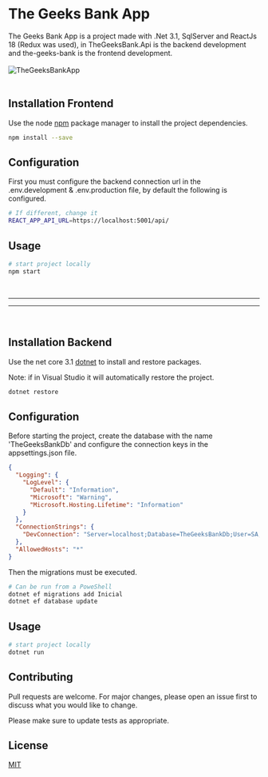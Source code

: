 # The Geeks Bank App

The Geeks Bank App is a project made with .Net 3.1, SqlServer and ReactJs 18 (Redux was used), in TheGeeksBank.Api is the backend development and the-geeks-bank is the frontend development.<br><br>
![TheGeeksBankApp](https://res.cloudinary.com/denxbaa7e/image/upload/v1648619064/fff7j3xhdauyoqkmofre.png)
<br><br>

## Installation Frontend

Use the node [npm](https://github.com/nodejs/nodejs.dev) package manager to install the project dependencies.

```bash
npm install --save
```

## Configuration

First you must configure the backend connection url in the .env.development & .env.production file, by default the following is configured.

```bash
# If different, change it
REACT_APP_API_URL=https://localhost:5001/api/
```

## Usage

```bash
# start project locally
npm start
```

<br>

---

---

<br>

## Installation Backend

Use the net core 3.1 [dotnet](https://github.com/dotnet/core) to install and restore packages.

Note: if in Visual Studio it will automatically restore the project.

```bash
dotnet restore
```

## Configuration

Before starting the project, create the database with the name 'TheGeeksBankDb' and configure the connection keys in the appsettings.json file.

```json
{
  "Logging": {
    "LogLevel": {
      "Default": "Information",
      "Microsoft": "Warning",
      "Microsoft.Hosting.Lifetime": "Information"
    }
  },
  "ConnectionStrings": {
    "DevConnection": "Server=localhost;Database=TheGeeksBankDb;User=SA;Password=YOUR_PASSWORD;Trusted_Connection=False;MultipleActiveResultSets=True;"
  },
  "AllowedHosts": "*"
}
```

Then the migrations must be executed.

```bash
# Can be run from a PoweShell
dotnet ef migrations add Inicial
dotnet ef database update
```

## Usage

```bash
# start project locally
dotnet run
```

## Contributing

Pull requests are welcome. For major changes, please open an issue first to discuss what you would like to change.

Please make sure to update tests as appropriate.

## License

[MIT](https://choosealicense.com/licenses/mit/)
